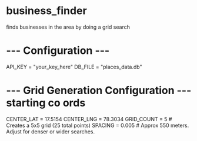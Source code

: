 # business_finder
finds businesses in the area by doing a grid search

# --- Configuration ---
API_KEY = "your_key_here" 
DB_FILE = "places_data.db"

# --- Grid Generation Configuration --- starting co ords
CENTER_LAT = 17.5154 
CENTER_LNG = 78.3034
GRID_COUNT = 5  # Creates a 5x5 grid (25 total points)
SPACING = 0.005 # Approx 550 meters. Adjust for denser or wider searches.
